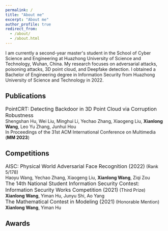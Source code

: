 ```yaml
---
permalink: /
title: "About me"
excerpt: "About me"
author_profile: true
redirect_from: 
  - /about/
  - /about.html
---
```


I am currently a second-year master's student in the School of Cyber Science and Engineering at Huazhong University of Science and Technology, Wuhan, China. My research focuses on adversarial attacks, poisoning attacks, 3D point cloud, and Deepfake detection. I obtained a Bachelor of Engineering degree in Information Security from Huazhong University of Science and Technology in 2022.


 

Publications
------
<font size=3>PointCRT: Detecting Backdoor in 3D Point Cloud via Corruption Robustness</font>  
Shengshan Hu, Wei Liu, Minghui Li, Yechao Zhang, Xiaogeng Liu, **Xianlong Wang**, Leo Yu Zhang, Junhui Hou  
In Proceedings of the 31st ACM International Conference on Multimedia (**MM 2023**)

Competitions
------
<font size=3>AISC: Physical World Adversarial Face Recognition (2022)</font> (Rank 5/178)  
Haoyu Wang, Yechao Zhang, Xiaogeng Liu, **Xianlong Wang**, Ziqi Zou  
<font size=3>The 14th National Student Information Security Contest: Information Security Works Competition (2021)</font> (Third Prize)  
**Xianlong Wang**, Yiman Hu, Junyu Shi, Ao Yang  
<font size=3>The Mathematical Contest in Modeling (2021)</font> (Honorable Mention)  
**Xianlong Wang**, Yiman Hu

Awards
------
